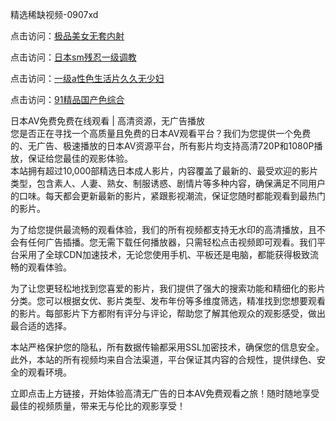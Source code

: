 精选稀缺视频-0907xd

点击访问：<a href="https://heiliaowzu4ur.pages.dev">极品美女无套内射</a>

点击访问：<a href="https://heiliaozj3tjd.pages.dev">日本sm残忍一级调教</a>

点击访问：<a href="https://heiliaoe8ajia.pages.dev">一级a性色生活片久久无少妇</a>

点击访问：<a href="https://heiliaoxqkkct.pages.dev">91精品国产色综合</a>

日本AV免费免费在线观看 | 高清资源，无广告播放  
您是否正在寻找一个高质量且免费的日本AV观看平台？我们为您提供一个免费的、无广告、极速播放的日本AV资源平台，所有影片均支持高清720P和1080P播放，保证给您最佳的观影体验。  
本站拥有超过10,000部精选日本成人影片，内容覆盖了最新的、最受欢迎的影片类型，包含素人、人妻、熟女、制服诱惑、剧情片等多种内容，确保满足不同用户的口味。每天都会更新最新的影片，紧跟影视潮流，保证您随时都能观看到最热门的影片。  

为了给您提供最流畅的观看体验，我们的所有视频都支持无水印的高清播放，且不会有任何广告插播。您无需下载任何播放器，只需轻松点击视频即可观看。我们平台采用了全球CDN加速技术，无论您使用手机、平板还是电脑，都能获得极致流畅的观看体验。

为了让您更轻松地找到您喜爱的影片，我们提供了强大的搜索功能和精细化的影片分类。您可以根据女优、影片类型、发布年份等多维度筛选，精准找到您想要观看的影片。每部影片下方都附有评分与评论，帮助您了解其他观众的观影感受，做出最合适的选择。  

本站严格保护您的隐私，所有数据传输都采用SSL加密技术，确保您的信息安全。此外，本站的所有视频均来自合法渠道，平台保证其内容的合规性，提供绿色、安全的观看环境。  

立即点击上方链接，开始体验高清无广告的日本AV免费观看之旅！随时随地享受最佳的视频质量，带来无与伦比的观影享受！  

<span style="display:none;">[Canonical link]( https://github.com/908xda/98715 ）</span>
